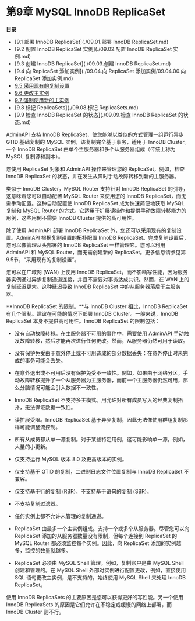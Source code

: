 # 第9章 MySQL InnoDB ReplicaSet

**目录**

- [9.1 部署 InnoDB ReplicaSet](./09.01.部署 InnoDB ReplicaSet.md)
- [9.2 配置 InnoDB ReplicaSet 实例](./09.02.配置 InnoDB ReplicaSet 实例.md)
- [9.3 创建 InnoDB ReplicaSet](./09.03.创建 InnoDB ReplicaSet.md)
- [9.4 向 ReplicaSet 添加实例](./09.04.向 ReplicaSet 添加实例/09.04.00.向 ReplicaSet 添加实例.md)
- [9.5 采用现有的复制设置](./09.05.采用现有的复制设置.md)
- [9.6 更改主实例](./09.06.更改主实例.md)
- [9.7 强制使用新的主实例](./09.07.强制使用新的主实例.md)
- [9.8 标记 ReplicaSets](./09.08.标记 ReplicaSets.md)
- [9.9 检查 InnoDB ReplicaSet 的状态](./09.09.检查 InnoDB ReplicaSet 的状态.md)

AdminAPI 支持 InnoDB ReplicaSet，使您能够以类似的方式管理一组运行异步 GTID 基础复制的 MySQL 实例，该复制完全基于事务，适用于 InnoDB Cluster。一个 InnoDB ReplicaSet 由单个主服务器和多个从服务器组成（传统上称为 MySQL 复制源和副本）。

您使用 ReplicaSet 对象和 AdminAPI 操作来管理您的 ReplicaSet，例如，检查 InnoDB ReplicaSet 的状态，并在发生故障时手动故障转移到新的主服务器。

类似于 InnoDB Cluster，MySQL Router 支持针对 InnoDB ReplicaSet 的引导，这意味着您可以自动配置 MySQL Router 来使用您的 InnoDB ReplicaSet，而无需手动配置。这种自动配置使 InnoDB ReplicaSet 成为快速简便地获取 MySQL 复制和 MySQL Router 的方式。它适用于扩展读操作和提供手动故障转移能力的用例，这些用例不需要 InnoDB Cluster 提供的高可用性。

除了使用 AdminAPI 部署 InnoDB ReplicaSet 外，您还可以采用现有的复制设置。AdminAPI 根据复制设置的拓扑配置 InnoDB ReplicaSet。完成复制设置后，您可以像管理从头部署的 InnoDB ReplicaSet 一样管理它。您可以利用 AdminAPI 和 MySQL Router，而无需创建新的 ReplicaSet。更多信息请参见第9.5节，“采用现有的复制设置”。

您可以在广域网 (WAN) 上使用 InnoDB ReplicaSet，而不影响写性能，因为服务器实例通过异步复制通道连接，并且不需要对事务达成共识。然而，在 WAN 上的复制延迟更大。这种延迟导致 InnoDB ReplicaSet 中的从服务器落后于主服务器。

**InnoDB ReplicaSet 的限制。**与 InnoDB Cluster 相比，InnoDB ReplicaSet 有几个限制。建议在可能的情况下部署 InnoDB Cluster。一般来说，InnoDB ReplicaSet 本身不提供高可用性。InnoDB ReplicaSet 的限制包括：

- 没有自动故障转移。在主服务器不可用的事件中，需要使用 AdminAPI 手动触发故障转移，然后才能再次进行任何更改。然而，从服务器仍然可用于读取。

- 没有保护免受由于意外停止或不可用造成的部分数据丢失：在意外停止时未完成的事务可能会丢失。

- 在意外退出或不可用后没有保护免受不一致性。例如，如果由于网络分区，手动故障转移提升了一个从服务器为主服务器，而前一个主服务器仍然可用，那么分脑情况可能会引入数据不一致性。

- InnoDB ReplicaSet 不支持多主模式。用允许对所有成员写入的经典复制拓扑，无法保证数据一致性。

- 读扩展受限。InnoDB ReplicaSet 基于异步复制，因此无法像使用群组复制那样可能调整流控制。

- 所有从成员都从单一源复制。对于某些特定用例，这可能影响单一源，例如，大量的小更新。

- 仅支持运行 MySQL 版本 8.0 及更高版本的实例。

- 仅支持基于 GTID 的复制，二进制日志文件位置复制与 InnoDB ReplicaSet 不兼容。

- 仅支持基于行的复制 (RBR)，不支持基于语句的复制 (SBR)。

- 不支持复制过滤器。

- 任何实例上都不允许未管理的复制通道。

- ReplicaSet 由最多一个主实例组成。支持一个或多个从服务器。尽管您可以向 ReplicaSet 添加的从服务器数量没有限制，但每个连接到 ReplicaSet 的 MySQL Router 都必须监控每个实例。因此，向 ReplicaSet 添加的实例越多，监控的数量就越多。

- ReplicaSet 必须由 MySQL Shell 管理。例如，复制账户是由 MySQL Shell 创建和管理的。在 MySQL Shell 外部对实例进行配置更改，例如，直接使用 SQL 语句更改主实例，是不支持的。始终使用 MySQL Shell 来处理 InnoDB ReplicaSet。

使用 InnoDB ReplicaSets 的主要原因是您可以获得更好的写性能。另一个使用 InnoDB ReplicaSets 的原因是它们允许在不稳定或缓慢的网络上部署，而 InnoDB Cluster 则不行。